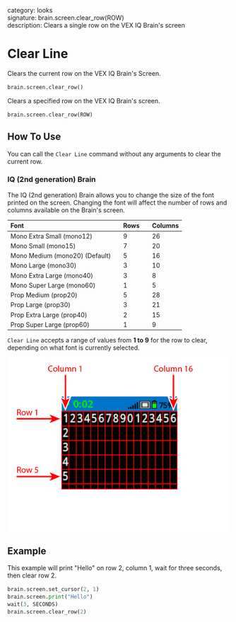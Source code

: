 category: looks  
signature: brain.screen.clear_row(ROW)  
description: Clears a single row on the VEX IQ Brain's screen  

# Clear Line

Clears the current row on the VEX IQ Brain's Screen.

```python
brain.screen.clear_row()
```

Clears a specified row on the VEX IQ Brain's screen.

```python
brain.screen.clear_row(ROW)
```

## How To Use

You can call the `Clear Line` command without any arguments to clear the current row.

### IQ (2nd generation) Brain

The IQ (2nd generation) Brain allows you to change the size of the font printed on the screen. Changing the font will affect the number of rows and columns available on the Brain's screen.

| Font |  | Rows |  | Columns |
| :--- | --- | :--- | --- | :--- |
| Mono Extra Small (mono12) |  | 9 |  | 26 |
| Mono Small (mono15) |  | 7 |  | 20 |
| Mono Medium (mono20) (Default) |  | 5 |  | 16 |
| Mono Large (mono30) |  | 3 |  | 10 |
| Mono Extra Large (mono40) |  | 3 |  | 8 |
| Mono Super Large (mono60) |  | 1 |  | 5 |
| Prop Medium (prop20) |  | 5 |  | 28 |
| Prop Large (prop30) |  | 3 |  | 21 |
| Prop Extra Large (prop40) |  | 2 |  | 15 |
| Prop Super Large (prop60) |  | 1 |  | 9 |

`Clear Line` accepts a range of values from **1 to 9** for the row to clear, depending on what font is currently selected.

![row_column_index2](iq2_row_column_brain2.jpg) 

## Example 

This example will print "Hello" on row 2, column 1, wait for three seconds, then clear row 2.

```python
brain.screen.set_cursor(2, 1)
brain.screen.print("Hello")
wait(3, SECONDS)
brain.screen.clear_row(2)
```

<advanced>
</advanced>